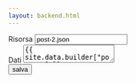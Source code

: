 ```yaml
---
layout: backend.html
---
```

<form action="https://script.google.com/macros/s/AKfycbx4x-jvzx35vZAUiKHzkeB3hHCbqBPbaR09UD78_o3UtTGaqIM/dev" method="post">
<input type="hidden" name="key" value="post-2.json" />
<div>
<label>Risorsa</label> <input type="text" name="resource" value="post-2.json" />
</div>
<div>
  <label>Dati</label> <textarea name="data">{{ site.data.builder["post-1"] }}</textarea>
</div>
<div class="text-center">
  <button name="data" type="submit" class="btn btn-primary">salva</button>
</div>
</form>
